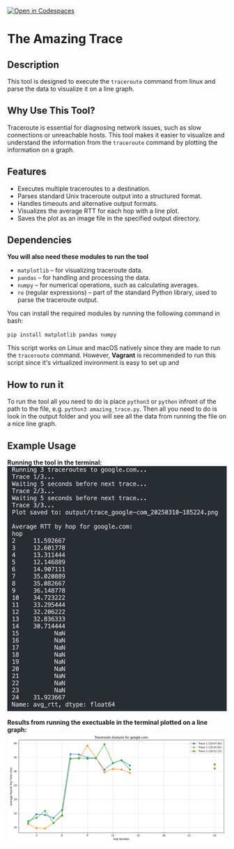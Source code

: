 [![Open in Codespaces](https://classroom.github.com/assets/launch-codespace-2972f46106e565e64193e422d61a12cf1da4916b45550586e14ef0a7c637dd04.svg)](https://classroom.github.com/open-in-codespaces?assignment_repo_id=18563693)
# The Amazing Trace


## Description
This tool is designed to execute the `traceroute` command from linux and parse the data to visualize it on a line graph.

## Why Use This Tool?
Traceroute is essential for diagnosing network issues, such as slow connections or unreachable hosts. This tool makes it easier to visualize and understand the information from the `traceroute` command by plotting the information on a graph.

## Features

- Executes multiple traceroutes to a destination.
- Parses standard Unix traceroute output into a structured format.
- Handles timeouts and alternative output formats.
- Visualizes the average RTT for each hop with a line plot.
- Saves the plot as an image file in the specified output directory.

## Dependencies 

**You will also need these modules to run the tool**

- `matplotlib` – for visualizing traceroute data.
- `pandas` – for handling and processing the data.
- `numpy` – for numerical operations, such as calculating averages.
- `re` (regular expressions) – part of the standard Python library, used to parse the traceroute output.

You can install the required modules by running the following command in bash:

`pip install matplotlib pandas numpy`

This script works on Linux and macOS natively since they are made to run the `traceroute` command. However, **Vagrant** is recommended to run this script since it's virtualized invironment is easy to set up and 



## How to run it

To run the tool all you need to do is place `python3` or `python` infront of the path to the file, 
e.g. `python3 amazing_trace.py`. Then all you need to do is look in the output folder and you will see all the data from running the file on a nice line graph.

## Example Usage
**Running the tool in the terminal:**
![alt text](image-1.png)

**Results from running the exectuable in the terminal plotted on a line graph:**
![alt text](image-2.png)
